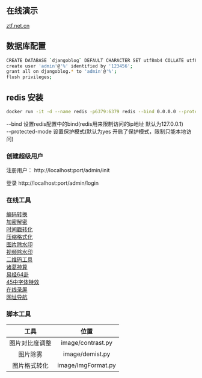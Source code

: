 ## 在线演示
[ztf.net.cn](https://ztf.net.cn)  



## 数据库配置
```bash
CREATE DATABASE `djangoblog` DEFAULT CHARACTER SET utf8mb4 COLLATE utf8mb4_unicode_ci;
create user 'admin'@'%' identified by '123456';
grant all on djangoblog.* to 'admin'@'%';
flush privileges;
```

## redis 安装

```bash
docker run -it -d --name redis -p6379:6379 redis --bind 0.0.0.0 --protected-mode no
```
--bind			   设置redis配置中的bind(redis用来限制访问的ip地址 默认为127.0.0.1)  
--protected-mode   设置保护模式(默认为yes 开启了保护模式，限制只能本地访问)  




### 创建超级用户

注册用户：
http://localhost:port/admin/init  

登录
http://localhost:port/admin/login  




### 在线工具
[编码转换](https://ztf.net.cn/tools/urlEncode.html)  
[加密解密](https://ztf.net.cn/tools/aesEncrypt.html)  
[时间戳转化](https://ztf.net.cn/tools/timestamp.html)  
[压缩格式化](https://ztf.net.cn/tools/jsformat.html)  
[图片除水印](https://ztf.net.cn/tools/imgWaterRemove.html)  
[视频除水印](https://ztf.net.cn/tools/water/video.html)  
[二维码工具](https://ztf.net.cn/tools/qrcode.html)  
[诸葛神算](https://ztf.net.cn/fs/zhugeshenshu.html)  
[易经64卦](https://ztf.net.cn/fs/yijing64.html)  
[45中字体特效](https://ztf.net.cn/t/1-n?cate=0&tag=30)  
[在线录屏](https://ztf.net.cn/tools/screen-record.html)  
[网址导航](https://ztf.net.cn/tools/web_nav.html)  


### 脚本工具


|    工具      |      位置      |   
| :--------:   | :---------------: |
| 图片对比度调整 | image/contrast.py |  
|   图片除雾    | image/demist.py   |  
| 图片格式转化   | image/ImgFormat.py|




